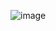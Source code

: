 
![image](https://github.com/Pavan-1997/GKE_GCP_NGINX/assets/32020205/41d3a4a3-f413-4e1b-be14-fb0ade3cd00c)
